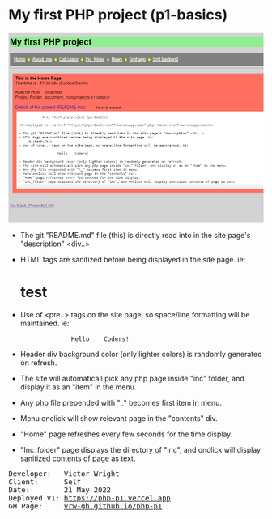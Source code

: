 # My first PHP project (p1-basics)

[![Screenshot](./assets/Screenshot.png)](https://php-p1.vercel.app)

- The git "README.md" file (this) is directly read into in the site page's "description" <div..>
- HTML tags are sanitized before being displayed in the site page. ie:
    <h1>test</h1>
- Use of <pre..> tags on the site page, so space/line formatting will be maintained. ie:

                    Hello    Coders!

- Header div background color (only lighter colors) is randomly generated on refresh.
- The site will automaticall pick any php page inside "inc" folder, and display it as an "item" in the menu.
- Any php file prepended with "\_" becomes first item in menu.
- Menu onclick will show relevant page in the "contents" div.
- "Home" page refreshes every few seconds for the time display.
- "Inc_folder" page displays the directory of "inc", and onclick will display sanitized contents of page as text.

<pre>
Developer:   Victor Wright
Client:      Self
Date:        21 May 2022
Deployed V1: <a href="https://php-p1.vercel.app">https://php-p1.vercel.app</a>
GH Page:     <a href="https://vrw-gh.github.io/php-p1/">vrw-gh.github.io/php-p1</a>
</pre>
